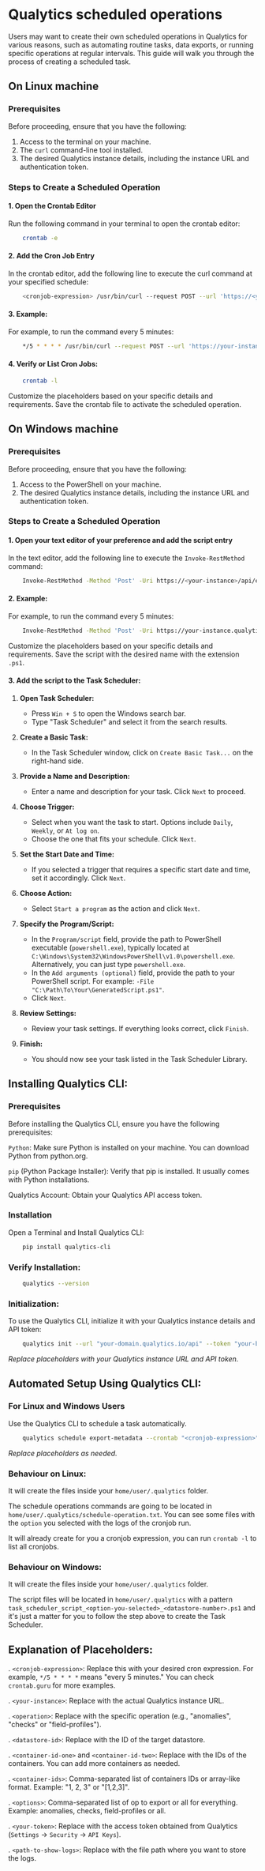 # Qualytics scheduled operations

Users may want to create their own scheduled operations in Qualytics for various reasons, such as automating routine tasks, data exports, or running specific operations at regular intervals. This guide will walk you through the process of creating a scheduled task.

## On Linux machine

### Prerequisites
Before proceeding, ensure that you have the following:

1. Access to the terminal on your machine.
2. The `curl` command-line tool installed.
3. The desired Qualytics instance details, including the instance URL and authentication token.


### Steps to Create a Scheduled Operation

#### 1. Open the Crontab Editor

Run the following command in your terminal to open the crontab editor:

```bash
    crontab -e
```

#### 2. Add the Cron Job Entry

In the crontab editor, add the following line to execute the curl command at your specified schedule:

```bash
    <cronjob-expression> /usr/bin/curl --request POST --url 'https://<your-instance>.qualytics.io/api/export/<operation>?datastore=<datastore-id>&containers=<container-id-one>&containers=<container-id-two>' --header 'Authorization: Bearer <your-token>' >> <path-to-show-logs> 2>&1
```

#### 3. Example:
For example, to run the command every 5 minutes:

```bash
    */5 * * * * /usr/bin/curl --request POST --url 'https://your-instance.qualytics.io/api/export/anomalies?datastore=123&containers=14&containers=16' --header 'Authorization: Bearer eyJhbGciOiJIUzI1NiIsInR5cCI6IkpXVCJ9...' >> /path/to/show/logs.txt 2>&1
```
#### 4. Verify or List Cron Jobs:

```bash
    crontab -l
```

Customize the placeholders based on your specific details and requirements. Save the crontab file to activate the scheduled operation.


## On Windows machine
### Prerequisites
Before proceeding, ensure that you have the following:

1. Access to the PowerShell on your machine.
3. The desired Qualytics instance details, including the instance URL and authentication token.


### Steps to Create a Scheduled Operation

#### 1. Open your text editor of your preference and add the script entry

In the text editor, add the following line to execute the `Invoke-RestMethod` command:

```bash
    Invoke-RestMethod -Method 'Post' -Uri https://<your-instance>/api/export/anomalies?datastore=<datastore-id>&containers=<container-id-one>&containers=<container-id-two> -Headers @{'Authorization' = 'Bearer <your-token>'; 'Content-Type' = 'application/json'}
```

#### 2. Example:
For example, to run the command every 5 minutes:

```bash
    Invoke-RestMethod -Method 'Post' -Uri https://your-instance.qualytics.io/api/export/anomalies?datastore=123&containers=44&containers=22 -Headers @{'Authorization' = 'Bearer eyJhbGciOiJIUzI1NiIsInR5cCI6IkpXVCJ9...'; 'Content-Type' = 'application/json'}
```

Customize the placeholders based on your specific details and requirements. Save the script with the desired name with the extension `.ps1`.

#### 3. Add the script to the Task Scheduler:

1. **Open Task Scheduler:**
    - Press `Win + S` to open the Windows search bar.
    - Type "Task Scheduler" and select it from the search results.

2. **Create a Basic Task:**
    - In the Task Scheduler window, click on `Create Basic Task...` on the right-hand side.

3. **Provide a Name and Description:**
    - Enter a name and description for your task. Click `Next` to proceed.

4. **Choose Trigger:**
    - Select when you want the task to start. Options include `Daily`, `Weekly`, or `At log on`.
    - Choose the one that fits your schedule. Click `Next`.

5. **Set the Start Date and Time:**
    - If you selected a trigger that requires a specific start date and time, set it accordingly. Click `Next`.

6. **Choose Action:**
    - Select `Start a program` as the action and click `Next`.

7. **Specify the Program/Script:**
    - In the `Program/script` field, provide the path to PowerShell executable (`powershell.exe`), typically located at `C:\Windows\System32\WindowsPowerShell\v1.0\powershell.exe`. Alternatively, you can just type `powershell.exe`.
    - In the `Add arguments (optional)` field, provide the path to your PowerShell script. For example: `-File "C:\Path\To\Your\GeneratedScript.ps1"`.
    - Click `Next`.

8. **Review Settings:**
    - Review your task settings. If everything looks correct, click `Finish`.

9. **Finish:**
    - You should now see your task listed in the Task Scheduler Library.

## Installing Qualytics CLI:

### Prerequisites
Before installing the Qualytics CLI, ensure you have the following prerequisites:

`Python`: Make sure Python is installed on your machine. You can download Python from python.org.

`pip` (Python Package Installer): Verify that pip is installed. It usually comes with Python installations.

Qualytics Account: Obtain your Qualytics API access token.

### Installation
Open a Terminal and Install Qualytics CLI:

```bash
    pip install qualytics-cli
```

### Verify Installation:

```bash
    qualytics --version
```

### Initialization:

To use the Qualytics CLI, initialize it with your Qualytics instance details and API token:

```bash
    qualytics init --url "your-domain.qualytics.io/api" --token "your-bearer-token"
```
    
_Replace placeholders with your Qualytics instance URL and API token._


## Automated Setup Using Qualytics CLI:

### For Linux and Windows Users

Use the Qualytics CLI to schedule a task automatically.

```bash
    qualytics schedule export-metadata --crontab "<cronjob-expression>" --datastore <datastore-id> --containers <container-ids> --options <metadata-options>
```

_Replace placeholders as needed._

### Behaviour on Linux:

It will create the files inside your `home/user/.qualytics` folder.

The schedule operations commands are going to be located in `home/user/.qualytics/schedule-operation.txt`.
You can see some files with the `option` you selected with the logs of the cronjob run.

It will already create for you a cronjob expression, you can run `crontab -l` to list all cronjobs.

### Behaviour on Windows:

It will create the files inside your `home/user/.qualytics` folder.

The script files will be located in `home/user/.qualytics` with a pattern `task_scheduler_script_<option-you-selected>_<datastore-number>.ps1` and it's just a matter for you to follow the step above to create the Task Scheduler.

## Explanation of Placeholders:

. `<cronjob-expression>`: Replace this with your desired cron expression. For example, `*/5 * * * *` means "every 5 minutes." You can check `crontab.guru` for more examples.

. `<your-instance>`: Replace with the actual Qualytics instance URL.

. `<operation>`: Replace with the specific operation (e.g., "anomalies", "checks" or "field-profiles").

. `<datastore-id>`: Replace with the ID of the target datastore.

. `<container-id-one>` and `<container-id-two>`: Replace with the IDs of the containers. You can add more containers as needed.

. `<container-ids>`: Comma-separated list of containers IDs or array-like format. Example: "1, 2, 3" or "[1,2,3]".

. `<options>`: Comma-separated list of op to export or all for everything. Example: anomalies, checks, field-profiles or all.

. `<your-token>`: Replace with the access token obtained from Qualytics (`Settings` -> `Security` -> `API Keys`).

. `<path-to-show-logs>`: Replace with the file path where you want to store the logs.